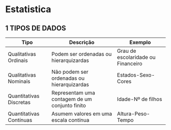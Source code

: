 # Estatistica

## 1 TIPOS DE DADOS

| Tipo | Descrição | Exemplo | 
| ------- | ------- | ------- |
| Qualitativas Ordinais | Podem ser ordenadas ou hierarquizardas | Grau de escolaridade ou Financeiro|
| Qualitativas Nominais | Não podem ser ordenadas ou hierarquizardas | Estados-Sexo-Cores |
| Quantitativas Discretas | Representam uma contagem de um conjunto finito  | Idade-Nº de filhos |
| Quantitativas Contínuas | Asumem valores em uma escala contínua | Altura-Peso-Tempo |


